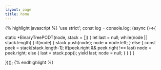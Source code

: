```yaml
---
layout: page
title: home
---
```


{% highlight javascript %}
'use strict'; const log = console.log; (async ()=>{

  static *BinaryTreePODT(node, stack = []) {
    let last = null;
    while(node || stack.length) {
      if(node) {
        stack.push(node);
        node = node.left;
      }
      else {
        const peek = stack[stack.length-1];
        if(peek.right && peek.right !== last)
          node = peek.right;
        else {
          last = stack.pop();
          yield last;
          node = null;
        }
      }
    }
  }

})();
{% endhighlight %}
